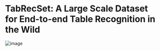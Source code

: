 # TabRecSet: A Large Scale Dataset for End-to-end Table Recognition in the Wild
![image](https://user-images.githubusercontent.com/33459391/191694136-5f434a1e-5030-4fce-aba6-aa7c1d433f4a.png)
